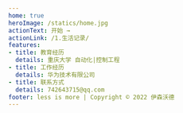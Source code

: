 ```yaml
---
home: true
heroImage: /statics/home.jpg
actionText: 开始 →
actionLink: /1.生活记录/
features:
- title: 教育经历
  details: 重庆大学 自动化|控制工程
- title: 工作经历
  details: 华为技术有限公司
- title: 联系方式
  details: 742643715@qq.com
footer: less is more | Copyright © 2022 伊森沃德
---
```



